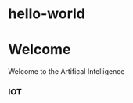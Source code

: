 # hello-world
<htmL>
  <h1>Welcome</h1>
  <body> Welcome to the Artifical Intelligence
  </body>
  <h3> IOT </h3>
  </html>
  
